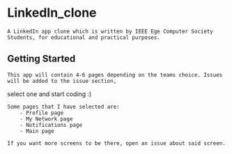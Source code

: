 # LinkedIn_clone

    A LinkedIn app clone which is written by IEEE Ege Computer Society Students, for educational and practical purposes.

## Getting Started
    
    This app will contain 4-6 pages depending on the teams choice. Issues will be added to the issue section,
 select one and start coding :)

    Some pages that I have selected are:
        - Profile page
        - My Network page 
        - Notifications page
        - Main page
    
    If you want more screens to be there, open an issue about said screen. 
